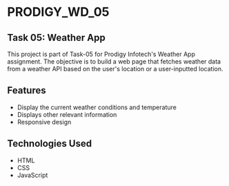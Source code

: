 # PRODIGY_WD_05 

## Task 05: Weather App

This project is part of Task-05 for Prodigy Infotech's Weather App assignment. The objective is to build a web page that fetches weather data from a weather API based on the user's location or a user-inputted location.

## Features

- Display the current weather conditions and temperature
- Displays other relevant information
- Responsive design

## Technologies Used

- HTML
- CSS
- JavaScript
